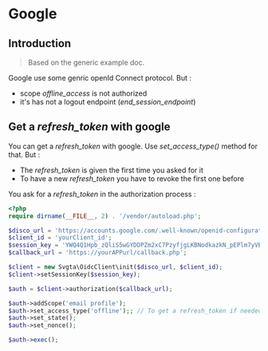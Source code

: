 # Google 

## Introduction

> Based on the generic example doc.


Google use some genric openId Connect protocol. But :
- scope *offline_access* is not authorized
- it's has not a logout endpoint (*end_session_endpoint*)

## Get a *refresh_token* with google

You can get a *refresh_token* with google. Use *set_access_type()* method for that. But :
- The *refresh_token* is given the first time you asked for it
- To have a new *refresh_token* you have to revoke the first one before

You ask for a *refresh_token* in the authorization process :

```PHP
<?php
require dirname(__FILE__, 2) . '/vendor/autoload.php';

$disco_url = 'https://accounts.google.com/.well-known/openid-configuration';
$client_id = 'yourClient_id';
$session_key = 'YWQ4Q1Hpb_zQliS5wGYDDPZm2xC7PzyfjgLKBNodkazkN_pEPlm7yVBw5r9_pDzSwHJRsFVZShQyb_LFUSMBGQ';
$callback_url = 'https://yourAPPurl/callback.php';

$client = new Svgta\OidcClient\init($disco_url, $client_id);
$client->setSessionKey($session_key);

$auth = $client->authorization($callback_url);

$auth->addScope('email profile');
$auth->set_access_type('offline');; // To get a refresh_token if needed and accepted by your provider
$auth->set_state();
$auth->set_nonce();

$auth->exec();
```